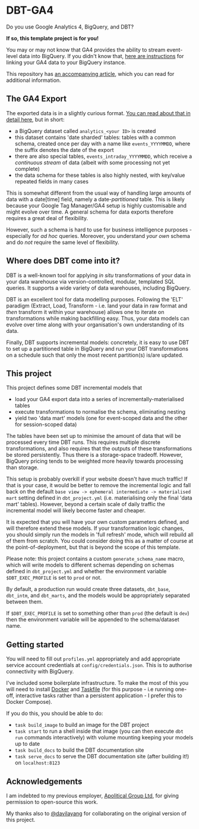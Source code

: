 DBT-GA4
=======

Do you use Google Analytics 4, BigQuery, and DBT?

**If so, this template project is for you!**

You may or may not know that GA4 provides the ability to stream event-level data into BigQuery. If you didn't know that, [here are instructions](https://support.google.com/analytics/answer/9823238) for linking your GA4 data to your BigQuery instance.

This repository has [an accompanying article](https://paddyalton.medium.com/how-to-use-dbt-with-bigquery-to-wrangle-your-google-analytics-data-9aedee6cce5), which you can read for additional information.

The GA4 Export
--------------

The exported data is in a slightly curious format. [You can read about that in detail here](https://support.google.com/analytics/answer/9358801), but in short:

- a BigQuery dataset called `analytics_<your ID>` is created
- this dataset contains 'date sharded' tables: tables with a common schema, created once per day with a name like `events_YYYYMMDD`, where the suffix denotes the date of the export
- there are also special tables, `events_intraday_YYYYMMDD`, which receive a _continuous stream_ of data (albeit with some processing not yet complete)
- the data schema for these tables is also highly nested, with key/value repeated fields in many cases

This is somewhat different from the usual way of handling large amounts of data with a date[time] field, namely a date-_partitioned_ table. This is likely because your Google Tag Manager/GA4 setup is highly customisable and might evolve over time. A general schema for data exports therefore requires a great deal of flexibility.

However, such a schema is hard to use for business intelligence purposes - especially for _ad hoc_ queries. Moreover, you understand _your own_ schema and do _not_ require the same level of flexibility.

Where does DBT come into it?
----------------------------

DBT is a well-known tool for applying _in situ_ transformations of your data in your data warehouse via version-controlled, modular, templated SQL queries. It supports a wide variety of data warehouses, including BigQuery.

DBT is an excellent tool for data modelling purposes. Following the 'ELT' paradigm (Extract, Load, Transform - i.e. land your data in raw format and _then_ transform it within your warehouse) allows one to iterate on transformations while making backfilling easy. Thus, your data models can evolve over time along with your organisation's own understanding of its data.

Finally, DBT supports incremental models: concretely, it is easy to use DBT to set up a partitioned table in BigQuery and run your DBT transformations on a schedule such that only the most recent partition(s) is/are updated.

This project
------------

This project defines some DBT incremental models that

- load your GA4 export data into a series of incrementally-materialised tables
- execute transformations to normalise the schema, eliminating nesting
- yield two 'data mart' models (one for event-scoped data and the other for session-scoped data)

The tables have been set up to minimise the amount of data that will be processed every time DBT runs. This requires multiple discrete transformations, and also requires that the outputs of these transformations be stored persistently. Thus there is a storage-space tradeoff. However, BigQuery pricing tends to be weighted more heavily towards processing than storage.

This setup is probably overkill if your website doesn't have much traffic! If that is your case, it would be better to remove the incremental logic and fall back on the default `base view -> ephemeral intermediate -> materialised mart` setting defined in `dbt_project.yml` (i.e. materialising only the final 'data mart' tables). However, beyond a certain scale of daily traffic the incremental model will likely become faster and cheaper.

It is expected that you will have your own custom parameters defined, and will therefore extend these models. If your transformation logic changes, you should simply run the models in 'full refresh' mode, which will rebuild all of them from scratch. You could consider doing this as a matter of course at the point-of-deployment, but that is beyond the scope of this template.

Please note: this project contains a custom `generate_schema_name` macro, which will write models to different schemas depending on schemas defined in `dbt_project.yml` and whether the environment variable `$DBT_EXEC_PROFILE` is set to `prod` or not. 

By default, a production run would create three datasets, `dbt_base`, `dbt_intm`, and `dbt_marts`, and the models would be appropriately separated between them.

If `$DBT_EXEC_PROFILE` is set to something other than `prod` (the default is `dev`) then the environment variable will be appended to the schema/dataset name.

Getting started
---------------

You will need to fill out `profiles.yml` appropriately and add appropriate service account credentials at `config/credentials.json`. This is to authorise connectivity with BigQuery.

I've included some boilerplate infrastructure. To make the most of this you will need to install [Docker](https://docs.docker.com/get-docker/) and [Taskfile](https://taskfile.dev/installation/) (for this purpose - i.e running one-off, interactive tasks rather than a persistent application - I prefer this to Docker Compose).

If you do this, you should be able to do:
- `task build_image` to build an image for the DBT project
- `task start` to run a shell inside that image (you can then execute `dbt run` commands interactively) with volume mounting keeping your models up to date
- `task build_docs` to build the DBT documentation site
- `task serve_docs` to serve the DBT documentation site (after building it!) on `localhost:8123`


Acknowledgements
----------------

I am indebted to my previous employer, [Apolitical Group Ltd](https://apolitical.co/), for giving permission to open-source this work.

My thanks also to [@davilayang](https://github.com/davilayang) for collaborating on the original version of this project.
